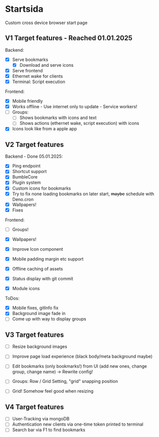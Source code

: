 # Startsida

Custom cross device browser start page

## V1 Target features - Reached 01.01.2025

Backend:

- [x] Serve bookmarks
  - [x] Download and serve icons
- [x] Serve frontend
- [x] Ethernet wake for clients
- [x] Terminal: Script execution

Frontend:

- [x] Mobile friendly
- [x] Works offline - Use internet only to update - Service workers!
- [ ] Groups:
  - [ ] Shows bookmarks with icons and text
  - [ ] Shows actions (ethernet wake, script execution) with icons
- [x] Icons look like from a apple app

## V2 Target features

Backend - Done 05.01.2025:

- [x] Ping endpoint
- [x] Shortcut support
- [x] BumbleCore
- [x] Plugin system
- [x] Custom icons for bookmarks
- [x] Try to fix none loading bookmarks on later start, ~~maybe~~ schedule with Deno.cron
- [x] Wallpapers!
- [x] Fixes

Frontend:

- [ ] Groups!
- [x] Wallpapers!
- [x] Improve Icon component

- [x] Mobile padding margin etc support
- [x] Offline caching of assets
- [x] Status display with git commit

- [x] Module icons

ToDos:

- [x] Mobile fixes, gitInfo fix
- [x] Background image fade in
- [ ] Come up with way to display groups

## V3 Target features

- [ ] Resize background images
- [ ] Improve page load experience (black body/meta background maybe)

- [ ] Edit bookmarks (only bookmarks!) from UI (add new ones, change group, change name) -> Rewrite config!
- [ ] Groups: Row / Grid Setting, "grid" snapping position

- [ ] Grid! Somehow feel good when resizing

## V4 Target features

- [ ] User-Tracking via mongoDB
- [ ] Authentication new clients via one-time token printed to terminal
- [ ] Search bar via F1 to find bookmarks
